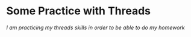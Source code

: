 # Some Practice with Threads

*I am practicing my threads skills in order to be able to do my homework*



